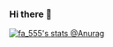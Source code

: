 ### Hi there 👋

<!--
**FA555/FA555** is a ✨ _special_ ✨ repository because its `README.md` (this file) appears on your GitHub profile.

Here are some ideas to get you started:

- 🔭 I’m currently working on ...
- 🌱 I’m currently learning ...
- 👯 I’m looking to collaborate on ...
- 🤔 I’m looking for help with ...
- 💬 Ask me about ...
- 📫 How to reach me: ...
- 😄 Pronouns: ...
- ⚡ Fun fact: ...
-->

[![fa_555's stats @Anurag](https://github-readme-stats.vercel.app/api?username=fa555&show_icons=true&theme=vue)](https://github.com/anuraghazra/github-readme-stats)
